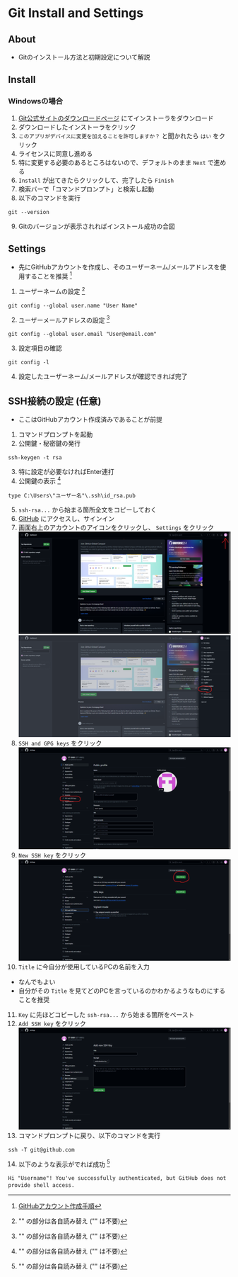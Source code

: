 # Git Install and Settings

## About
- Gitのインストール方法と初期設定について解説

## Install
### Windowsの場合
1. [Git公式サイトのダウンロードページ](https://git-scm.com/downloads) にてインストーラをダウンロード
2. ダウンロードしたインストーラをクリック
3. `このアプリがデバイスに変更を加えることを許可しますか？` と聞かれたら `はい` をクリック
4. ライセンスに同意し進める
5. 特に変更する必要のあるところはないので、デフォルトのまま `Next` で進める
6. `Install` が出てきたらクリックして、完了したら `Finish`
7. 検索バーで「コマンドプロンプト」と検索し起動
8. 以下のコマンドを実行
```
git --version
```
9. Gitのバージョンが表示されればインストール成功の合図

## Settings
- 先にGitHubアカウントを作成し、そのユーザーネーム/メールアドレスを使用することを推奨 [^1]
1. ユーザーネームの設定 [^2]
```
git config --global user.name "User Name"
```
2. ユーザーメールアドレスの設定 [^2]
```
git config --global user.email "User@email.com"
```
3. 設定項目の確認
```
git config -l
```
4. 設定したユーザーネーム/メールアドレスが確認できれば完了

## SSH接続の設定 (任意)
- ここはGitHubアカウント作成済みであることが前提
1. コマンドプロンプトを起動
2. 公開鍵・秘密鍵の発行
```
ssh-keygen -t rsa
```
3. 特に設定が必要なければEnter連打
4. 公開鍵の表示 [^2]
```
type C:\Users\"ユーザー名"\.ssh\id_rsa.pub
```
5. `ssh-rsa...` から始まる箇所全文をコピーしておく
6. [GitHub](https://github.co.jp/) にアクセスし、サインイン
7. 画面右上のアカウントのアイコンをクリックし、 `Settings` をクリック
![Screenshot of Dashboard](/Git-settings/images/ssh-settings-1.png)
![Screenshot of screen after icon was clicked](/Git-settings/images/ssh-settings-2.png)
8. `SSH and GPG keys` をクリック
![Screenshot of Settings](/Git-settings/images/ssh-settings-3.png)
9. `New SSH key` をクリック
![Screenshot of SSH and GPG keys](/Git-settings/images/ssh-settings-4.png)
10. `Title` に今自分が使用しているPCの名前を入力
- なんでもよい
- 自分がその `Title` を見てどのPCを言っているのかわかるようなものにすることを推奨
11. `Key` に先ほどコピーした `ssh-rsa...` から始まる箇所をペースト
12. `Add SSH key` をクリック
![Screenshot of Add new SSH Key](/Git-settings/images/ssh-settings-5.png)
13. コマンドプロンプトに戻り、以下のコマンドを実行
```
ssh -T git@github.com
```
14. 以下のような表示がでれば成功 [^2]
```
Hi "Username"! You've successfully authenticated, but GitHub does not provide shell access.
```

[^1]: [GitHubアカウント作成手順](./GitHub-creating-account/)
[^2]: "" の部分は各自読み替え ("" は不要)